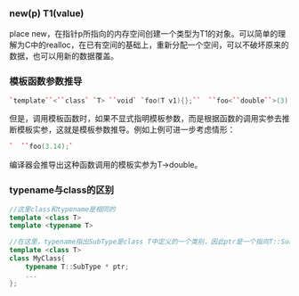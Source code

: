 ### new(p) T1(value)

place new，在指针p所指向的内存空间创建一个类型为T1的对象。可以简单的理解为C中的realloc，在已有空间的基础上，重新分配一个空间，可以不破坏原来的数据，也可以用新的数据覆盖。

### 模板函数参数推导

```c++
`template``<``class` `T> ``void` `foo(T v1){};``  ``foo<``double``>(3);`
```

但是，调用模板函数时，如果不显式指明模板参数，而是根据函数的调用实参去推断模板实参，这就是模板参数推导。例如上例可进一步考虑情形：

```c++
`  ``foo(3.14);`
```

编译器会推导出这种函数调用的模板实参为T->double。

### typename与class的区别

```c++
//这里class和typename是相同的
template <class T>
template <typename T>
```

```c++
//在这里，typename指出SubType是class T中定义的一个类别，因此ptr是一个指向T::SubType型别的指针。如果没有关键字typename，SubType会被当成一个static成员
template <class T>
class MyClass{
    typename T::SubType * ptr;
    ...
};
```


